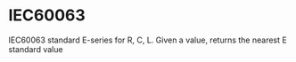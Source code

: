 # IEC60063
IEC60063 standard E-series for R, C, L. Given a value, returns the nearest E standard value
